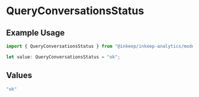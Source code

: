 # QueryConversationsStatus

## Example Usage

```typescript
import { QueryConversationsStatus } from "@inkeep/inkeep-analytics/models/operations";

let value: QueryConversationsStatus = "ok";
```

## Values

```typescript
"ok"
```